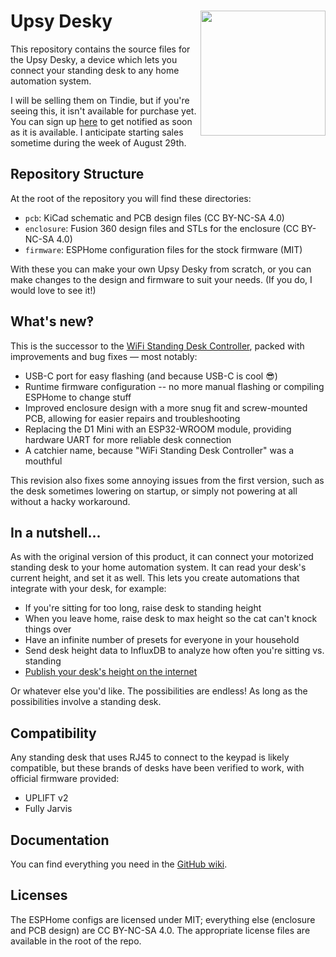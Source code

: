 # Upsy Desky <img src="https://user-images.githubusercontent.com/2646487/186949382-4a173c5d-bfba-4284-a676-22c7121c7456.png" width="200" align="right">

This repository contains the source files for the Upsy Desky, a device which lets you connect your standing desk to any home automation system.

I will be selling them on Tindie, but if you're seeing this, it isn't available for purchase yet. You can sign up [here](https://forms.gle/285GffmpfHamryEu6) to get notified as soon as it is available. I anticipate starting sales sometime during the week of August 29th.

<!-- You can buy one on Tindie:

<a href="https://www.tindie.com/products/tjhorner/upsy-desky/?ref=offsite_badges&utm_source=sellers_tjhorner&utm_medium=badges&utm_campaign=badge_large"><img src="https://d2ss6ovg47m0r5.cloudfront.net/badges/tindie-larges.png" alt="I sell on Tindie" width="200" height="104"></a> -->

## Repository Structure

At the root of the repository you will find these directories:

- `pcb`: KiCad schematic and PCB design files (CC BY-NC-SA 4.0)
- `enclosure`: Fusion 360 design files and STLs for the enclosure (CC BY-NC-SA 4.0)
- `firmware`: ESPHome configuration files for the stock firmware (MIT)

With these you can make your own Upsy Desky from scratch, or you can make changes to the design and firmware to suit your needs. (If you do, I would love to see it!)

## What's new‽

This is the successor to the [WiFi Standing Desk Controller](https://github.com/tjhorner/wifi-desk-controller), packed with improvements and bug fixes — most notably:

- USB-C port for easy flashing (and because USB-C is cool 😎)
- Runtime firmware configuration -- no more manual flashing or compiling ESPHome to change stuff
- Improved enclosure design with a more snug fit and screw-mounted PCB, allowing for easier repairs and troubleshooting
- Replacing the D1 Mini with an ESP32-WROOM module, providing hardware UART for more reliable desk connection
- A catchier name, because "WiFi Standing Desk Controller" was a mouthful

This revision also fixes some annoying issues from the first version, such as the desk sometimes lowering on startup, or simply not powering at all without a hacky workaround.

## In a nutshell...

As with the original version of this product, it can connect your motorized standing desk to your home automation system. It can read your desk's current height, and set it as well. This lets you create automations that integrate with your desk, for example:

- If you're sitting for too long, raise desk to standing height
- When you leave home, raise desk to max height so the cat can't knock things over
- Have an infinite number of presets for everyone in your household
- Send desk height data to InfluxDB to analyze how often you're sitting vs. standing
- [Publish your desk's height on the internet](https://tjhorner.dev/sitting-or-standing/)

Or whatever else you'd like. The possibilities are endless! As long as the possibilities involve a standing desk.

## Compatibility

Any standing desk that uses RJ45 to connect to the keypad is likely compatible, but these brands of desks have been verified to work, with official firmware provided:

- UPLIFT v2
- Fully Jarvis

## Documentation

You can find everything you need in the [GitHub wiki](https://github.com/tjhorner/upsy-desky/wiki/Getting-Started).

## Licenses

The ESPHome configs are licensed under MIT; everything else (enclosure and PCB design) are CC BY-NC-SA 4.0. The appropriate license files are available in the root of the repo.